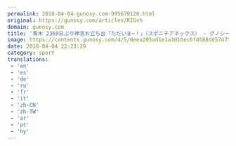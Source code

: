 ```yaml
---
permalink: 2018-04-04-gunosy.com-995670120.html
original: https://gunosy.com/articles/RIGvh
domain: gunosy.com
title: '青木 2369日ぶり神宮お立ち台「ただいま~！」（スポニチアネックス） - グノシー'
image: https://contents.gunosy.com/4/5/8eea205ad1e1a3d16ec6f4588dd57475_content.jpg
date: 2018-04-04 22:23:39
category: sport
translations: 
 - 'en'
 - 'es'
 - 'de'
 - 'ru'
 - 'fr'
 - 'it'
 - 'zh-CN'
 - 'zh-TW'
 - 'ar'
 - 'pt'
 - 'hy'
---
```



